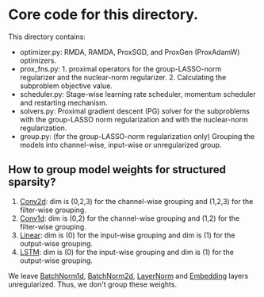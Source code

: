 # Core code for this directory.

This directory contains:
 - optimizer.py: RMDA, RAMDA, ProxSGD, and ProxGen (ProxAdamW) optimizers.
 - prox_fns.py: 1. proximal operators for the group-LASSO-norm regularizer and the nuclear-norm regularizer. 2. Calculating the subproblem objective value.
 - scheduler.py: Stage-wise learning rate scheduler, momentum scheduler and restarting mechanism.
 - solvers.py: Proximal gradient descent (PG) solver for the subproblems with the group-LASSO norm regularization and with the nuclear-norm regularization.
 - group.py: (for the group-LASSO-norm regularization only) Grouping the models into channel-wise, input-wise or unregularized group.

## How to group model weights for structured sparsity?
1. [Conv2d](https://pytorch.org/docs/stable/generated/torch.nn.Conv2d.html): dim is (0,2,3) for the channel-wise grouping and (1,2,3) for the filter-wise grouping.
2. [Conv1d](https://pytorch.org/docs/stable/generated/torch.nn.Conv1d.html): dim is (0,2) for the channel-wise grouping and (1,2) for the filter-wise grouping.
3. [Linear](https://pytorch.org/docs/stable/generated/torch.nn.Linear.html): dim is (0) for the input-wise grouping and dim is (1) for the output-wise grouping.
4. [LSTM](https://pytorch.org/docs/stable/generated/torch.nn.LSTM.html): dim is (0) for the input-wise grouping and dim is (1) for the output-wise grouping.

We leave [BatchNorm1d](https://pytorch.org/docs/stable/generated/torch.nn.BatchNorm1d.html), [BatchNorm2d](https://pytorch.org/docs/stable/generated/torch.nn.BatchNorm2d.html), [LayerNorm](https://pytorch.org/docs/stable/generated/torch.nn.LayerNorm.html) and [Embedding](https://pytorch.org/docs/stable/generated/torch.nn.Embedding.html) layers unregularized. Thus, we don't group these weights.
